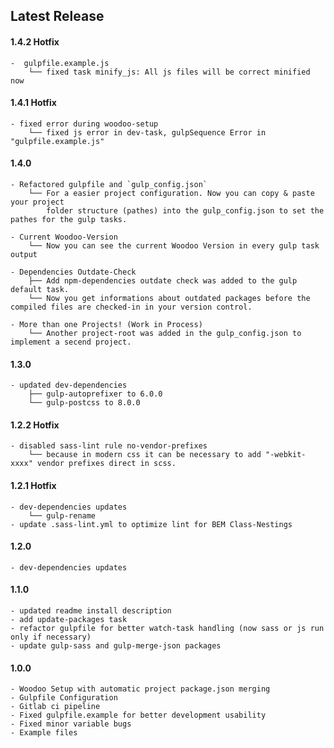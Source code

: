 ## Latest Release

#### 1.4.2 Hotfix
	-  gulpfile.example.js
		└── fixed task minify_js: All js files will be correct minified now

#### 1.4.1 Hotfix
    - fixed error during woodoo-setup
    	└── fixed js error in dev-task, gulpSequence Error in "gulpfile.example.js"

#### 1.4.0
    - Refactored gulpfile and `gulp_config.json`
		└──	For a easier project configuration. Now you can copy & paste your project 
			folder structure (pathes) into the gulp_config.json to set the pathes for the gulp tasks.
    
    - Current Woodoo-Version 
		└── Now you can see the current Woodoo Version in every gulp task output
    
    - Dependencies Outdate-Check
		├── Add npm-dependencies outdate check was added to the gulp default task. 
		└── Now you get informations about outdated packages before the compiled files are checked-in in your version control.
  
    - More than one Projects! (Work in Process)
		└── Another project-root was added in the gulp_config.json to implement a secend project. 

#### 1.3.0
	- updated dev-dependencies
		├── gulp-autoprefixer to 6.0.0
		└── gulp-postcss to 8.0.0

#### 1.2.2 Hotfix
	- disabled sass-lint rule no-vendor-prefixes
		└── because in modern css it can be necessary to add "-webkit-xxxx" vendor prefixes direct in scss.
	
#### 1.2.1 Hotfix
	- dev-dependencies updates
		└── gulp-rename
	- update .sass-lint.yml to optimize lint for BEM Class-Nestings

#### 1.2.0
	- dev-dependencies updates

#### 1.1.0
	- updated readme install description
	- add update-packages task
	- refactor gulpfile for better watch-task handling (now sass or js run only if necessary)
	- update gulp-sass and gulp-merge-json packages

#### 1.0.0
	- Woodoo Setup with automatic project package.json merging
	- Gulpfile Configuration
	- Gitlab ci pipeline
	- Fixed gulpfile.example for better development usability
	- Fixed minor variable bugs
	- Example files
